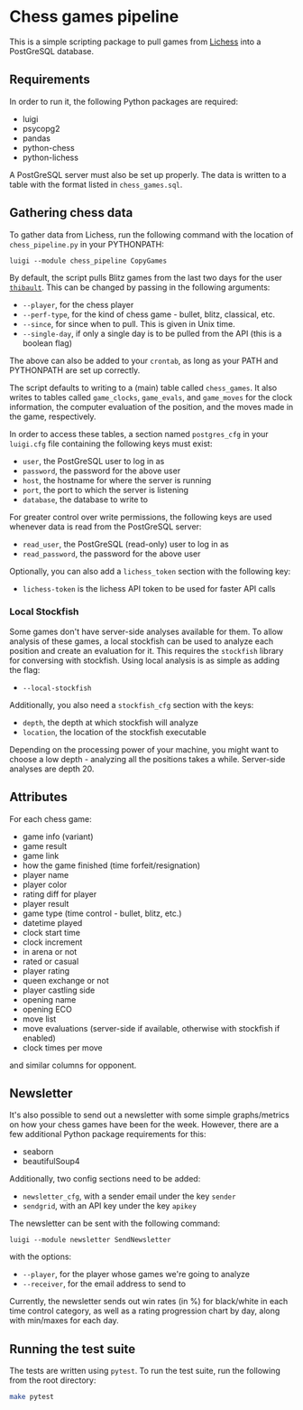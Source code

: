 # Chess games pipeline

This is a simple scripting package to pull games from [Lichess](http://lichess.org) into a PostGreSQL database.

## Requirements

In order to run it, the following Python packages are required:

- luigi
- psycopg2
- pandas
- python-chess
- python-lichess

A PostGreSQL server must also be set up properly. The data is written to a table with the format listed in `chess_games.sql`.

## Gathering chess data

To gather data from Lichess, run the following command with the location of `chess_pipeline.py` in your PYTHONPATH:

`luigi --module chess_pipeline CopyGames`

By default, the script pulls Blitz games from the last two days for the user [`thibault`](http://lichess.org/@/thibault). This can be changed by passing in the following arguments:

- `--player`, for the chess player
- `--perf-type`, for the kind of chess game - bullet, blitz, classical, etc.
- `--since`, for since when to pull. This is given in Unix time.
- `--single-day`, if only a single day is to be pulled from the API (this is a boolean flag)

The above can also be added to your `crontab`, as long as your PATH and PYTHONPATH are set up correctly.

The script defaults to writing to a (main) table called `chess_games`. It also writes to tables called `game_clocks`, `game_evals`, and `game_moves` for the clock information, the computer evaluation of the position, and the moves made in the game, respectively.

In order to access these tables, a section named `postgres_cfg` in your `luigi.cfg` file containing the following keys must exist:

- `user`, the PostGreSQL user to log in as
- `password`, the password for the above user
- `host`, the hostname for where the server is running
- `port`, the port to which the server is listening
- `database`, the database to write to

For greater control over write permissions, the following keys are used whenever data is read from the PostGreSQL server:

- `read_user`, the PostGreSQL (read-only) user to log in as
- `read_password`, the password for the above user

Optionally, you can also add a `lichess_token` section with the following key:

- `lichess-token` is the lichess API token to be used for faster API calls

### Local Stockfish

Some games don't have server-side analyses available for them. To allow analysis of these games, a local stockfish can be used to analyze each position and create an evaluation for it. This requires the `stockfish` library for conversing with stockfish. Using local analysis is as simple as adding the flag:

- `--local-stockfish`

Additionally, you also need a `stockfish_cfg` section with the keys:

- `depth`, the depth at which stockfish will analyze
- `location`, the location of the stockfish executable

Depending on the processing power of your machine, you might want to choose a low depth - analyzing all the positions takes a while. Server-side analyses are depth 20.

## Attributes

For each chess game:
  - game info (variant)
  - game result
  - game link
  - how the game finished (time forfeit/resignation)  
  - player name
  - player color
  - rating diff for player
  - player result
  - game type (time control - bullet, blitz, etc.)
  - datetime played
  - clock start time
  - clock increment
  - in arena or not
  - rated or casual
  - player rating
  - queen exchange or not
  - player castling side
  - opening name
  - opening ECO
  - move list
  - move evaluations (server-side if available, otherwise with stockfish if enabled)
  - clock times per move

and similar columns for opponent.

## Newsletter

It's also possible to send out a newsletter with some simple graphs/metrics on how your chess games have been for the week. However, there are a few additional Python package requirements for this:

- seaborn
- beautifulSoup4

Additionally, two config sections need to be added:

- `newsletter_cfg`, with a sender email under the key `sender`
- `sendgrid`, with an API key under the key `apikey`

The newsletter can be sent with the following command:

`luigi --module newsletter SendNewsletter`

with the options:

- `--player`, for the player whose games we're going to analyze
- `--receiver`, for the email address to send to

Currently, the newsletter sends out win rates (in %) for black/white in each time control category, as well as a rating progression chart by day, along with min/maxes for each day.

## Running the test suite

The tests are written using `pytest`. To run the test suite, run the following from the root directory:

```bash
make pytest
```
